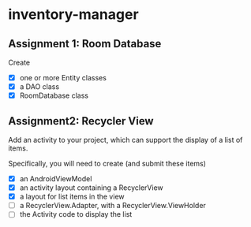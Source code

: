 # inventory-manager

## Assignment 1: Room Database
Create 
- [x] one or more Entity classes
- [x] a DAO class
- [x] RoomDatabase class

## Assignment2: Recycler View
Add an activity to your project, which can support the display of a list of items.

Specifically, you will need to create (and submit these items)
- [x] an AndroidViewModel
- [x] an activity layout containing a RecyclerView
- [x] a layout for list items in the view
- [ ] a RecyclerView.Adapter, with a RecyclerView.ViewHolder
- [ ] the Activity code to display the list